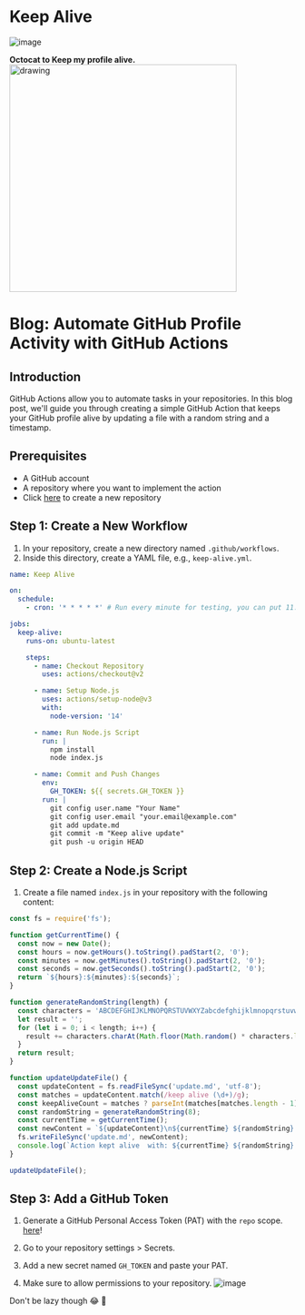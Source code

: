 # Keep Alive 
![image](https://github.com/sudoevans/keep-alive/assets/75899973/1d7a3ace-f3dc-4f6a-a1e9-aedf0dbd56f9)

**Octocat to Keep my profile alive.**
<img src="https://github.com/sudoevans/keep-alive/assets/75899973/46d19a3e-bc41-48ca-a034-95a3377c4fb5" alt="drawing" height="400" width="400"/>

# Blog: Automate GitHub Profile Activity with GitHub Actions

## Introduction

GitHub Actions allow you to automate tasks in your repositories. In this blog post, we'll guide you through creating a simple GitHub Action that keeps your GitHub profile alive by updating a file with a random string and a timestamp.

## Prerequisites

- A GitHub account
- A repository where you want to implement the action
- Click [here](https://github.com/new) to create a new repository 

## Step 1: Create a New Workflow

1. In your repository, create a new directory named `.github/workflows`.
2. Inside this directory, create a YAML file, e.g., `keep-alive.yml`.

```yaml
name: Keep Alive

on:
  schedule:
    - cron: '* * * * *' # Run every minute for testing, you can put 11:59 UTC🕔

jobs:
  keep-alive:
    runs-on: ubuntu-latest

    steps:
      - name: Checkout Repository
        uses: actions/checkout@v2

      - name: Setup Node.js
        uses: actions/setup-node@v3
        with:
          node-version: '14'

      - name: Run Node.js Script
        run: |
          npm install
          node index.js

      - name: Commit and Push Changes
        env:
          GH_TOKEN: ${{ secrets.GH_TOKEN }}
        run: |
          git config user.name "Your Name"
          git config user.email "your.email@example.com"
          git add update.md
          git commit -m "Keep alive update"
          git push -u origin HEAD
```

## Step 2: Create a Node.js Script

1. Create a file named `index.js` in your repository with the following content:

```javascript
const fs = require('fs');

function getCurrentTime() {
  const now = new Date();
  const hours = now.getHours().toString().padStart(2, '0');
  const minutes = now.getMinutes().toString().padStart(2, '0');
  const seconds = now.getSeconds().toString().padStart(2, '0');
  return `${hours}:${minutes}:${seconds}`;
}

function generateRandomString(length) {
  const characters = 'ABCDEFGHIJKLMNOPQRSTUVWXYZabcdefghijklmnopqrstuvwxyz0123456789';
  let result = '';
  for (let i = 0; i < length; i++) {
    result += characters.charAt(Math.floor(Math.random() * characters.length));
  }
  return result;
}

function updateUpdateFile() {
  const updateContent = fs.readFileSync('update.md', 'utf-8');
  const matches = updateContent.match(/keep alive (\d+)/g);
  const keepAliveCount = matches ? parseInt(matches[matches.length - 1].match(/\d+/)[0]) + 1 : 1;
  const randomString = generateRandomString(8);
  const currentTime = getCurrentTime();
  const newContent = `${updateContent}\n${currentTime} ${randomString}  keep alive ${keepAliveCount}\n`;
  fs.writeFileSync('update.md', newContent);
  console.log(`Action kept alive  with: ${currentTime} ${randomString}  keep alive ${keepAliveCount}`);
}

updateUpdateFile();
```

## Step 3: Add a GitHub Token

1. Generate a GitHub Personal Access Token (PAT) with the `repo` scope. [here](https://github.com/settings/tokens)!
2. Go to your repository settings > Secrets.
3. Add a new secret named `GH_TOKEN` and paste your PAT.

4. Make sure to allow permissions to your repository.
![image](https://github.com/sudoevans/keep-alive/assets/75899973/37fdcba1-e08d-49c3-87d6-06b94f88569f)


Don't be lazy though 😂 🚀
